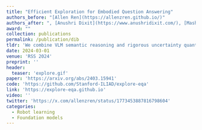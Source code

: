```yaml
---
title: "Efficient Exploration for Embodied Question Answering"
authors_before: "[Allen Ren](https://allenzren.github.io/)"
authors_after: ", [Anushri Dixit](https://www.anushridixit.com/), [Masha Itkina](https://mashaitkina.weebly.com/), [Anirudha Majumdar](https://mae.princeton.edu/people/faculty/majumdar), [Dorsa Sadigh](https://dorsa.fyi/)"
award: ""
collection: publications
permalink: /publication/dib
tldr: 'We combine VLM semantic reasoning and rigorous uncertainty quantification to enable agents to efficiently explore relevant regions of unknown 3D environments, and stop to answer questions about them with calibrated confidence.'
date: 2024-03-01
venue: 'RSS 2024'
preprint: ''
header: 
  teaser: 'explore.gif'
paper: 'https://arxiv.org/abs/2403.15941'
code: 'https://github.com/Stanford-ILIAD/explore-eqa' 
link: 'https://explore-eqa.github.io'
video: ''
twitter: 'https://x.com/allenzren/status/1773453887816798604'
categories:
  - Robot learning
  - Foundation models
---
```

